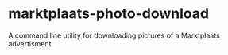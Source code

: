 # marktplaats-photo-download
A command line utility for downloading pictures of a Marktplaats advertisment
